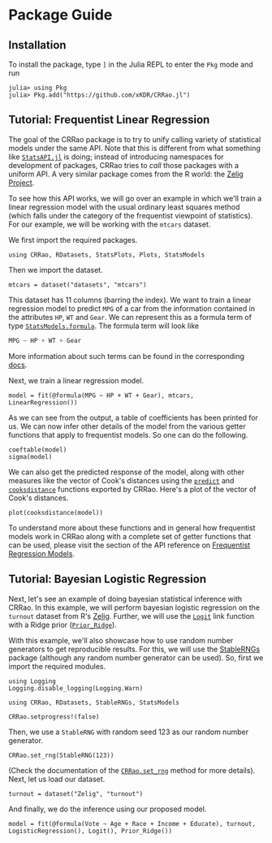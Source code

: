 # Package Guide

## Installation

To install the package, type `]` in the Julia REPL to enter the `Pkg` mode and run

```
julia> using Pkg
julia> Pkg.add("https://github.com/xKDR/CRRao.jl")
```

## Tutorial: Frequentist Linear Regression

The goal of the CRRao package is to try to unify calling variety of statistical models under the same API. Note that this is different from what something like [`StatsAPI.jl`](https://github.com/JuliaStats/StatsAPI.jl) is doing; instead of introducing namespaces for development of packages, CRRao tries to *call* those packages with a uniform API. A very similar package comes from the R world: the [Zelig Project](https://zeligproject.org/).

To see how this API works, we will go over an example in which we'll train a linear regression model with the usual ordinary least squares method (which falls under the category of the frequentist viewpoint of statistics). For our example, we will be working with the `mtcars` dataset.

We first import the required packages.

```@repl ols_linear_regression
using CRRao, RDatasets, StatsPlots, Plots, StatsModels
```

Then we import the dataset.

```@repl ols_linear_regression
mtcars = dataset("datasets", "mtcars")
```

This dataset has 11 columns (barring the index). We want to train a linear regression model to predict `MPG` of a car from the information contained in the attributes `HP`, `WT` and `Gear`. We can represent this as a formula term of type [`StatsModels.formula`](https://juliastats.org/StatsModels.jl/stable/api/#StatsModels.@formula). The formula term will look like

```julia
MPG ~ HP + WT + Gear
```

More information about such terms can be found in the corresponding [docs](https://juliastats.org/StatsModels.jl/stable/api/#StatsModels.@formula). 

Next, we train a linear regression model.

```@repl ols_linear_regression
model = fit(@formula(MPG ~ HP + WT + Gear), mtcars, LinearRegression())
```

As we can see from the output, a table of coefficients has been printed for us. We can now infer other details of the model from the various getter functions that apply to frequentist models. So one can do the following.

```@repl ols_linear_regression
coeftable(model)
sigma(model)
```

We can also get the predicted response of the model, along with other measures like the vector of Cook's distances using the [`predict`](@ref) and [`cooksdistance`](@ref) functions exported by CRRao. Here's a plot of the vector of Cook's distances.

```@repl ols_linear_regression
plot(cooksdistance(model))
```

To understand more about these functions and in general how frequentist models work in CRRao along with a complete set of getter functions that can be used, please visit the section of the API reference on [Frequentist Regression Models](@ref).

## Tutorial: Bayesian Logistic Regression

Next, let's see an example of doing bayesian statistical inference with CRRao. In this example, we will perform bayesian logistic regression on the `turnout` dataset from R's [Zelig](https://zeligproject.org/). Further, we will use the [`Logit`](@ref) link function with a Ridge prior ([`Prior_Ridge`](@ref)).

With this example, we'll also showcase how to use random number generators to get reproducible results. For this, we will use the [StableRNGs](https://github.com/JuliaRandom/StableRNGs.jl) package (although any random number generator can be used). So, first we import the required modules.

```@setup bayesian_logistic_regression
using Logging
Logging.disable_logging(Logging.Warn)
```

```@repl bayesian_logistic_regression
using CRRao, RDatasets, StableRNGs, StatsModels
```

```@setup bayesian_logistic_regression
CRRao.setprogress!(false)
```

Then, we use a `StableRNG` with random seed 123 as our random number generator.

```@repl bayesian_logistic_regression
CRRao.set_rng(StableRNG(123))
```

(Check the documentation of the [`CRRao.set_rng`](@ref) method for more details). Next, let us load our dataset.

```@repl bayesian_logistic_regression
turnout = dataset("Zelig", "turnout")
```

And finally, we do the inference using our proposed model.

```@repl bayesian_logistic_regression
model = fit(@formula(Vote ~ Age + Race + Income + Educate), turnout, LogisticRegression(), Logit(), Prior_Ridge())
```
